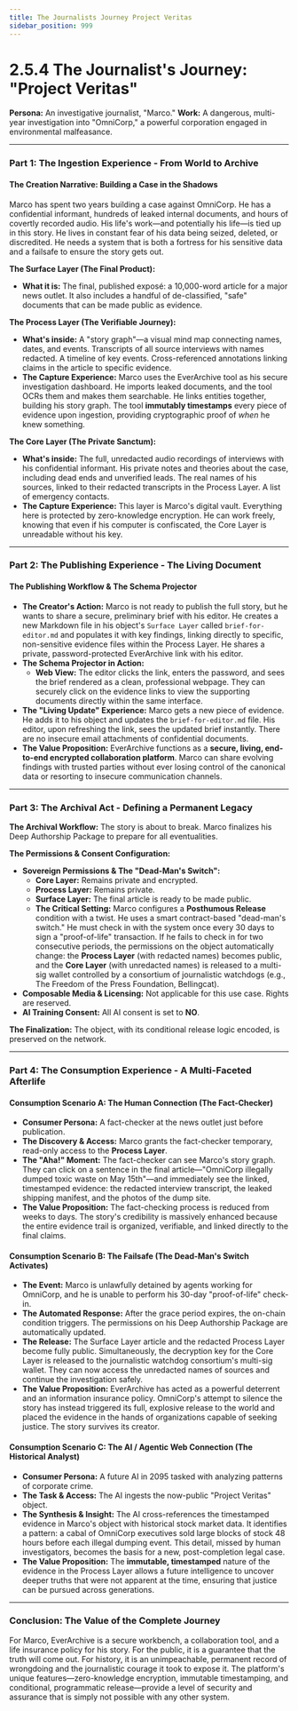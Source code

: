 ```yaml
---
title: The Journalists Journey Project Veritas
sidebar_position: 999
---
```


# 2.5.4 The Journalist's Journey: "Project Veritas"

**Persona:** An investigative journalist, "Marco."
**Work:** A dangerous, multi-year investigation into "OmniCorp," a powerful corporation engaged in environmental malfeasance.

---

### **Part 1: The Ingestion Experience - From World to Archive**

#### **The Creation Narrative: Building a Case in the Shadows**
Marco has spent two years building a case against OmniCorp. He has a confidential informant, hundreds of leaked internal documents, and hours of covertly recorded audio. His life's work—and potentially his life—is tied up in this story. He lives in constant fear of his data being seized, deleted, or discredited. He needs a system that is both a fortress for his sensitive data and a failsafe to ensure the story gets out.

**The Surface Layer (The Final Product):**
*   **What it is:** The final, published exposé: a 10,000-word article for a major news outlet. It also includes a handful of de-classified, "safe" documents that can be made public as evidence.

**The Process Layer (The Verifiable Journey):**
*   **What's inside:** A "story graph"—a visual mind map connecting names, dates, and events. Transcripts of all source interviews with names redacted. A timeline of key events. Cross-referenced annotations linking claims in the article to specific evidence.
*   **The Capture Experience:** Marco uses the EverArchive tool as his secure investigation dashboard. He imports leaked documents, and the tool OCRs them and makes them searchable. He links entities together, building his story graph. The tool **immutably timestamps** every piece of evidence upon ingestion, providing cryptographic proof of *when* he knew something.

**The Core Layer (The Private Sanctum):**
*   **What's inside:** The full, unredacted audio recordings of interviews with his confidential informant. His private notes and theories about the case, including dead ends and unverified leads. The real names of his sources, linked to their redacted transcripts in the Process Layer. A list of emergency contacts.
*   **The Capture Experience:** This layer is Marco's digital vault. Everything here is protected by zero-knowledge encryption. He can work freely, knowing that even if his computer is confiscated, the Core Layer is unreadable without his key.

---

### **Part 2: The Publishing Experience - The Living Document**

#### **The Publishing Workflow & The Schema Projector**
*   **The Creator's Action:** Marco is not ready to publish the full story, but he wants to share a secure, preliminary brief with his editor. He creates a new Markdown file in his object's `Surface Layer` called `brief-for-editor.md` and populates it with key findings, linking directly to specific, non-sensitive evidence files within the Process Layer. He shares a private, password-protected EverArchive link with his editor.
*   **The Schema Projector in Action:**
    *   **Web View:** The editor clicks the link, enters the password, and sees the brief rendered as a clean, professional webpage. They can securely click on the evidence links to view the supporting documents directly within the same interface.
*   **The "Living Update" Experience:** Marco gets a new piece of evidence. He adds it to his object and updates the `brief-for-editor.md` file. His editor, upon refreshing the link, sees the updated brief instantly. There are no insecure email attachments of confidential documents.
*   **The Value Proposition:** EverArchive functions as a **secure, living, end-to-end encrypted collaboration platform**. Marco can share evolving findings with trusted parties without ever losing control of the canonical data or resorting to insecure communication channels.

---

### **Part 3: The Archival Act - Defining a Permanent Legacy**

**The Archival Workflow:**
The story is about to break. Marco finalizes his Deep Authorship Package to prepare for all eventualities.

**The Permissions & Consent Configuration:**
*   **Sovereign Permissions & The "Dead-Man's Switch":**
    *   **Core Layer:** Remains private and encrypted.
    *   **Process Layer:** Remains private.
    *   **Surface Layer:** The final article is ready to be made public.
    *   **The Critical Setting:** Marco configures a **Posthumous Release** condition with a twist. He uses a smart contract-based "dead-man's switch." He must check in with the system once every 30 days to sign a "proof-of-life" transaction. If he fails to check in for two consecutive periods, the permissions on the object automatically change: the **Process Layer** (with redacted names) becomes public, and the **Core Layer** (with unredacted names) is released to a multi-sig wallet controlled by a consortium of journalistic watchdogs (e.g., The Freedom of the Press Foundation, Bellingcat).
*   **Composable Media & Licensing:** Not applicable for this use case. Rights are reserved.
*   **AI Training Consent:** All AI consent is set to **NO**.

**The Finalization:**
The object, with its conditional release logic encoded, is preserved on the network.

---

### **Part 4: The Consumption Experience - A Multi-Faceted Afterlife**

#### **Consumption Scenario A: The Human Connection (The Fact-Checker)**
*   **Consumer Persona:** A fact-checker at the news outlet just before publication.
*   **The Discovery & Access:** Marco grants the fact-checker temporary, read-only access to the **Process Layer**.
*   **The "Aha!" Moment:** The fact-checker can see Marco's story graph. They can click on a sentence in the final article—"OmniCorp illegally dumped toxic waste on May 15th"—and immediately see the linked, timestamped evidence: the redacted interview transcript, the leaked shipping manifest, and the photos of the dump site.
*   **The Value Proposition:** The fact-checking process is reduced from weeks to days. The story's credibility is massively enhanced because the entire evidence trail is organized, verifiable, and linked directly to the final claims.

#### **Consumption Scenario B: The Failsafe (The Dead-Man's Switch Activates)**
*   **The Event:** Marco is unlawfully detained by agents working for OmniCorp, and he is unable to perform his 30-day "proof-of-life" check-in.
*   **The Automated Response:** After the grace period expires, the on-chain condition triggers. The permissions on his Deep Authorship Package are automatically updated.
*   **The Release:** The Surface Layer article and the redacted Process Layer become fully public. Simultaneously, the decryption key for the Core Layer is released to the journalistic watchdog consortium's multi-sig wallet. They can now access the unredacted names of sources and continue the investigation safely.
*   **The Value Proposition:** EverArchive has acted as a powerful deterrent and an information insurance policy. OmniCorp's attempt to silence the story has instead triggered its full, explosive release to the world and placed the evidence in the hands of organizations capable of seeking justice. The story survives its creator.

#### **Consumption Scenario C: The AI / Agentic Web Connection (The Historical Analyst)**
*   **Consumer Persona:** A future AI in 2095 tasked with analyzing patterns of corporate crime.
*   **The Task & Access:** The AI ingests the now-public "Project Veritas" object.
*   **The Synthesis & Insight:** The AI cross-references the timestamped evidence in Marco's object with historical stock market data. It identifies a pattern: a cabal of OmniCorp executives sold large blocks of stock 48 hours before each illegal dumping event. This detail, missed by human investigators, becomes the basis for a new, post-completion legal case.
*   **The Value Proposition:** The **immutable, timestamped** nature of the evidence in the Process Layer allows a future intelligence to uncover deeper truths that were not apparent at the time, ensuring that justice can be pursued across generations.

---

### **Conclusion: The Value of the Complete Journey**
For Marco, EverArchive is a secure workbench, a collaboration tool, and a life insurance policy for his story. For the public, it is a guarantee that the truth will come out. For history, it is an unimpeachable, permanent record of wrongdoing and the journalistic courage it took to expose it. The platform's unique features—zero-knowledge encryption, immutable timestamping, and conditional, programmatic release—provide a level of security and assurance that is simply not possible with any other system.